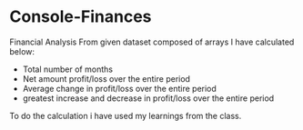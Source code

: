 # Console-Finances

Financial Analysis
From given dataset composed of arrays I have calculated below:

- Total number of months
- Net amount profit/loss over the entire period
- Average change in profit/loss over the entire period
- greatest increase and decrease in profit/loss over the entire period

To do the calculation i have used my learnings from the class.
